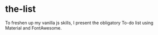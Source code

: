 # the-list
To freshen up my vanilla js skills, I present the obligatory To-do list using Material and FontAwesome. 
